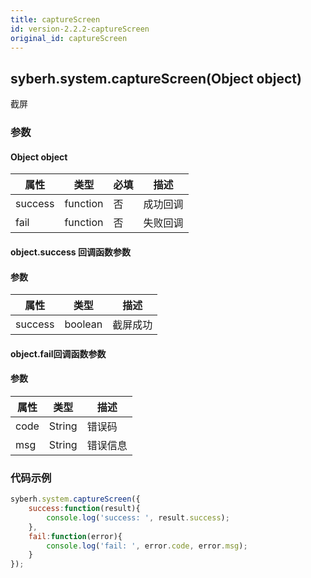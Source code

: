 ```yaml
---
title: captureScreen
id: version-2.2.2-captureScreen
original_id: captureScreen
---
```


## syberh.system.captureScreen(Object object)

截屏

<!-- 支持`Promise` 使用。 -->

### 参数



#### Object object

| 属性    | 类型     | 必填 | 描述                                                         |
| ------- | -------- | -------- | ------------------------------------------------------------ |
| success | function | 否       | 成功回调                                       |
| fail    | function | 否       | 失败回调                                       |

#### object.success 回调函数参数
#### 参数
| 属性           | 类型    | 描述                                 |
| -------------- | ------  | ------------------------------------ |
| success       | boolean  | 截屏成功      |

#### object.fail回调函数参数
#### 参数
| 属性 | 类型   | 描述     |
| ---- | ------ | -------- |
| code | String | 错误码   |
| msg  | String | 错误信息 |


### 代码示例
```js
syberh.system.captureScreen({
	success:function(result){
        console.log('success: ', result.success);
    },
    fail:function(error){
        console.log('fail: ', error.code, error.msg);
    }
});
```
